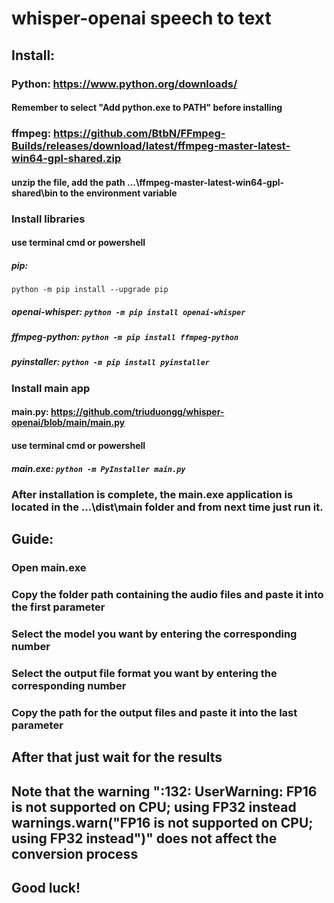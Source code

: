 # whisper-openai speech to text
## Install:
### Python: https://www.python.org/downloads/
#### Remember to select "Add python.exe to PATH" before installing
### ffmpeg: https://github.com/BtbN/FFmpeg-Builds/releases/download/latest/ffmpeg-master-latest-win64-gpl-shared.zip
#### unzip the file, add the path ...\ffmpeg-master-latest-win64-gpl-shared\bin to the environment variable
### Install libraries
#### use terminal cmd or powershell
##### pip: 
`
python -m pip install --upgrade pip
`
##### openai-whisper: ` python -m pip install openai-whisper `
##### ffmpeg-python: ` python -m pip install ffmpeg-python `
##### pyinstaller: ` python -m pip install pyinstaller `
### Install main app
#### main.py: https://github.com/triuduongg/whisper-openai/blob/main/main.py
#### use terminal cmd or powershell
##### main.exe: ` python -m PyInstaller main.py `
### After installation is complete, the main.exe application is located in the ...\dist\main folder and from next time just run it.
## Guide:
### Open main.exe
### Copy the folder path containing the audio files and paste it into the first parameter
### Select the model you want by entering the corresponding number
### Select the output file format you want by entering the corresponding number
### Copy the path for the output files and paste it into the last parameter
## After that just wait for the results
## Note that the warning ":132: UserWarning: FP16 is not supported on CPU; using FP32 instead warnings.warn("FP16 is not supported on CPU; using FP32 instead")" does not affect the conversion process
## Good luck!




